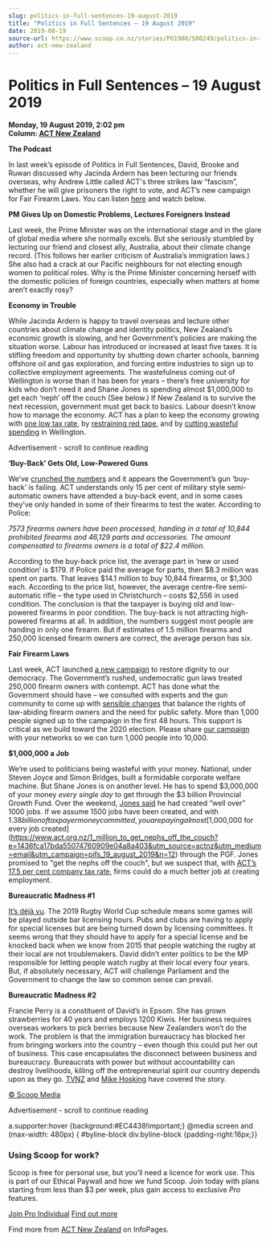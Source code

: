 ```yaml
---
slug: politics-in-full-sentences-19-august-2019
title: "Politics in Full Sentences – 19 August 2019"
date: 2019-08-19
source-url: https://www.scoop.co.nz/stories/PO1908/S00249/politics-in-full-sentences-19-august-2019.htm
author: act-new-zealand
---
```

Politics in Full Sentences – 19 August 2019
===========================================

**Monday, 19 August 2019, 2:02 pm**  
**Column: [ACT New Zealand](https://info.scoop.co.nz/ACT_New_Zealand)**

  
**The Podcast**

In last week’s episode of Politics in Full Sentences, David, Brooke and Ruwan discussed why Jacinda Ardern has been lecturing our friends overseas, why Andrew Little called ACT's three strikes law “fascism”, whether he will give prisoners the right to vote, and ACT’s new campaign for Fair Firearm Laws. You can listen [here](https://www.act.org.nz/r?u=ZmYk0vDXzI-wKs2dr62GoVdATBSEqnERkwWhCZt4g9MEcz4mM-Sz4Q6SSW4srDPMcmARKaMhpNMzYm481EgHyqEl8Eh8eu4GhVFRJmKs_iU&e=1436fca17bda55074760909e04a8a403&utm_source=actnz&utm_medium=email&utm_campaign=pifs_19_august_2019&n=2) and watch below.

**PM Gives Up on Domestic Problems, Lectures Foreigners Instead**

Last week, the Prime Minister was on the international stage and in the glare of global media where she normally excels. But she seriously stumbled by lecturing our friend and closest ally, Australia, about their climate change record. (This follows her earlier criticism of Australia’s immigration laws.) She also had a crack at our Pacific neighbours for not electing enough women to political roles. Why is the Prime Minister concerning herself with the domestic policies of foreign countries, especially when matters at home aren’t exactly rosy?

**Economy in Trouble**

While Jacinda Ardern is happy to travel overseas and lecture other countries about climate change and identity politics, New Zealand’s economic growth is slowing, and her Government’s policies are making the situation worse. Labour has introduced or increased at least five taxes. It is stifling freedom and opportunity by shutting down charter schools, banning offshore oil and gas exploration, and forcing entire industries to sign up to collective employment agreements. The wastefulness coming out of Wellington is worse than it has been for years – there’s free university for kids who don’t need it and Shane Jones is spending almost $1,000,000 to get each ‘neph’ off the couch (See below.) If New Zealand is to survive the next recession, government must get back to basics. Labour doesn’t know how to manage the economy. ACT has a plan to keep the economy growing with [one low tax rate](https://www.act.org.nz/freedom_to_earn?e=1436fca17bda55074760909e04a8a403&utm_source=actnz&utm_medium=email&utm_campaign=pifs_19_august_2019&n=4), by [restraining red tape](https://www.act.org.nz/policies?e=1436fca17bda55074760909e04a8a403&utm_source=actnz&utm_medium=email&utm_campaign=pifs_19_august_2019&n=5), and by [cutting wasteful spending](https://www.act.org.nz/freedom_to_earn?e=1436fca17bda55074760909e04a8a403&utm_source=actnz&utm_medium=email&utm_campaign=pifs_19_august_2019&n=6) in Wellington.

Advertisement - scroll to continue reading





**‘Buy-Back’ Gets Old, Low-Powered Guns**

We’ve [crunched the numbers](https://www.act.org.nz/government_s_gun_buy_back_is_failing_miserably?e=1436fca17bda55074760909e04a8a403&utm_source=actnz&utm_medium=email&utm_campaign=pifs_19_august_2019&n=7) and it appears the Government’s gun ‘buy-back’ is failing. ACT understands only 15 per cent of military style semi-automatic owners have attended a buy-back event, and in some cases they’ve only handed in some of their firearms to test the water. According to Police:

_7573 firearms owners have been processed, handing in a total of 10,844 prohibited firearms and 46,129 parts and accessories. The amount compensated to firearms owners is a total of $22.4 million._

According to the buy-back price list, the average part in ‘new or used condition’ is $179. If Police paid the average for parts, then $8.3 million was spent on parts. That leaves $14.1 million to buy 10,844 firearms, or $1,300 each. According to the price list, however, the average centre-fire semi-automatic rifle – the type used in Christchurch – costs $2,556 in used condition. The conclusion is that the taxpayer is buying old and low-powered firearms in poor condition. The buy-back is not attracting high-powered firearms at all. In addition, the numbers suggest most people are handing in only one firearm. But if estimates of 1.5 million firearms and 250,000 licensed firearm owners are correct, the average person has six.

**Fair Firearm Laws**

Last week, ACT launched [a new campaign](https://fairfirearmlaws.act.org.nz/?e=1436fca17bda55074760909e04a8a403&utm_source=actnz&utm_medium=email&utm_campaign=pifs_19_august_2019&n=8) to restore dignity to our democracy. The Government’s rushed, undemocratic gun laws treated 250,000 firearm owners with contempt. ACT has done what the Government should have – we consulted with experts and the gun community to come up with [sensible changes](https://www.act.org.nz/firearms_policy?e=1436fca17bda55074760909e04a8a403&utm_source=actnz&utm_medium=email&utm_campaign=pifs_19_august_2019&n=9) that balance the rights of law-abiding firearm owners and the need for public safety. More than 1,000 people signed up to the campaign in the first 48 hours. This support is critical as we build toward the 2020 election. Please share [our campaign](https://fairfirearmlaws.act.org.nz/?e=1436fca17bda55074760909e04a8a403&utm_source=actnz&utm_medium=email&utm_campaign=pifs_19_august_2019&n=10) with your networks so we can turn 1,000 people into 10,000.

**$1,000,000 a Job**

We’re used to politicians being wasteful with your money. National, under Steven Joyce and Simon Bridges, built a formidable corporate welfare machine. But Shane Jones is on another level. He has to spend $3,000,000 of your money _every single day_ to get through the $3 billion Provincial Growth Fund. Over the weekend, [Jones said](https://www.act.org.nz/r?u=7EL176YFyxKF3ox3wD2rUdBpncBXOD1vk4NiB7VWgn5W2r_UfhlyeVOmFs60QXsnOrJ6KsQaYWD2pnnctljGcIDyAySfu9FXFXbBoGfVsWIh44XCodlsCcKepMYU9I7wj6otYqlZ8rHPFwzlfFc8TZt4HGTYz2e4KcpVhDN8llI&e=1436fca17bda55074760909e04a8a403&utm_source=actnz&utm_medium=email&utm_campaign=pifs_19_august_2019&n=11) he had created “well over” 1000 jobs. If we assume 1500 jobs have been created, and with $1.38 billion of taxpayer money committed, you are paying almost [$1,000,000 for every job created](https://www.act.org.nz/1_million_to_get_nephs_off_the_couch?e=1436fca17bda55074760909e04a8a403&utm_source=actnz&utm_medium=email&utm_campaign=pifs_19_august_2019&n=12) through the PGF. Jones promised to "get the nephs off the couch", but we suspect that, with [ACT’s 17.5 per cent company tax rate](https://www.act.org.nz/freedom_to_earn?e=1436fca17bda55074760909e04a8a403&utm_source=actnz&utm_medium=email&utm_campaign=pifs_19_august_2019&n=13), firms could do a much better job at creating employment.

**Bureaucratic Madness #1**

[It’s déjà vu](https://www.act.org.nz/r?u=UvCCd8GcsmKKe6vGMpaWv4E2nPk-lICw22foZBbnBYwes1XOEwFuSVdHh2ZCVTvztGdkinq1e_ddB1aYz8bfLkk-Ih7zOKBMGKiGAafYwlo&e=1436fca17bda55074760909e04a8a403&utm_source=actnz&utm_medium=email&utm_campaign=pifs_19_august_2019&n=14). The 2019 Rugby World Cup schedule means some games will be played outside bar licensing hours. Pubs and clubs are having to apply for special licenses but are being turned down by licensing committees. It seems wrong that they should have to apply for a special license and be knocked back when we know from 2015 that people watching the rugby at their local are not troublemakers. David didn’t enter politics to be the MP responsible for letting people watch rugby at their local every four years. But, if absolutely necessary, ACT will challenge Parliament and the Government to change the law so common sense can prevail.

**Bureaucratic Madness #2**

Francie Perry is a constituent of David’s in Epsom. She has grown strawberries for 40 years and employs 1200 Kiwis. Her business requires overseas workers to pick berries because New Zealanders won’t do the work. The problem is that the immigration bureaucracy has blocked her from bringing workers into the country – even though this could put her out of business. This case encapsulates the disconnect between business and bureaucracy. Bureaucrats with power but without accountability can destroy livelihoods, killing off the entrepreneurial spirit our country depends upon as they go. [TVNZ](https://www.act.org.nz/r?u=5YJMdUwSRqRR5OtSoDZ3PUpYq6XzyNGp7wOWE4TwljXlrfgENMM09eLKkuNANpwtFzV_JJiu6ylMLyR1F0PgOVgZ5i0-AobbbHqcWQ2AwATZ4Lvz1y2jH14aUOFSaWgKm75MXk1WNUOjAptNovqa65BTNMmFU7uxtpqHsW-xyRw&e=1436fca17bda55074760909e04a8a403&utm_source=actnz&utm_medium=email&utm_campaign=pifs_19_august_2019&n=15) and [Mike Hosking](https://www.act.org.nz/r?u=UvCCd8GcsmKKe6vGMpaWv6AkUTHY4B1vpLbIUkljQn43WRlBJ3k0f3xzkmaRwDyMM3JW1ei0IZ0aJhzXmBtGs37ZTtPWpVrNff90qHhmvgw&e=1436fca17bda55074760909e04a8a403&utm_source=actnz&utm_medium=email&utm_campaign=pifs_19_august_2019&n=16) have covered the story.

[© Scoop Media](http://www.scoop.co.nz/about/terms.html)  

Advertisement - scroll to continue reading



a.supporter:hover {background:#EC4438!important;} @media screen and (max-width: 480px) { #byline-block div.byline-block {padding-right:16px;}}

### Using Scoop for work?

Scoop is free for personal use, but you’ll need a licence for work use. This is part of our Ethical Paywall and how we fund Scoop. Join today with plans starting from less than $3 per week, plus gain access to exclusive _Pro_ features.  
  
[Join Pro Individual](https://pro.scoop.co.nz/Individual/?from=ProIn24) [Find out more](https://pro.scoop.co.nz/using-scoop-for-work/?from=ProIn24)

Find more from [ACT New Zealand](https://info.scoop.co.nz/ACT_New_Zealand) on InfoPages.